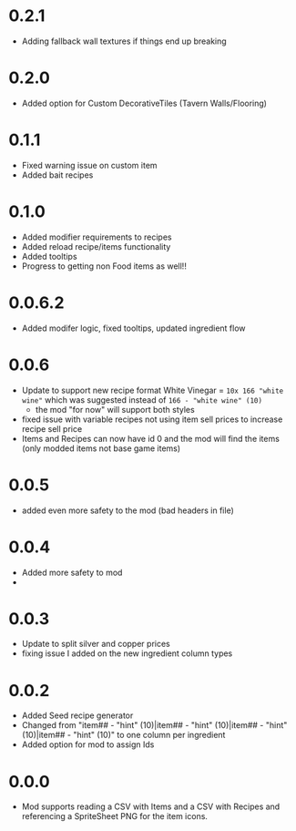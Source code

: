 # 0.2.1
- Adding fallback wall textures if things end up breaking

# 0.2.0
- Added option for Custom DecorativeTiles (Tavern Walls/Flooring)

# 0.1.1
- Fixed warning issue on custom item
- Added bait recipes

# 0.1.0
- Added modifier requirements to recipes
- Added reload recipe/items functionality
- Added tooltips
- Progress to getting non Food items as well!!

# 0.0.6.2
- Added modifer logic, fixed tooltips, updated ingredient flow

# 0.0.6
- Update to support new recipe format White Vinegar = `10x 166 "white wine"` which was suggested instead of `166 - "white wine" (10)`
  - the mod "for now" will support both styles
- fixed issue with variable recipes not using item sell prices to increase recipe sell price
- Items and Recipes can now have id 0 and the mod will find the items (only modded items not base game items)

# 0.0.5
- added even more safety to the mod (bad headers in file)

# 0.0.4
- Added more safety to mod
- 

# 0.0.3
- Update to split silver and copper prices
- fixing issue I added on the new ingredient column types

# 0.0.2
- Added Seed recipe generator
- Changed from "item## - "hint" (10)|item## - "hint" (10)|item## - "hint" (10)|item## - "hint" (10)" to one column per ingredient
- Added option for mod to assign Ids

# 0.0.0
- Mod supports reading a CSV with Items and a CSV with Recipes and referencing a SpriteSheet PNG for the item icons.
